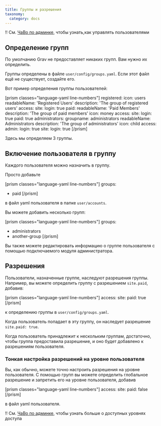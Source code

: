 ```yaml
---
title: Группы и разрешения
taxonomy:
  category: docs
---
```


!! См. [ЧаВо по админке](/admin-panel/faq#adding-and-managing-users), чтобы узнать,как управлять пользователями

## Определение групп

По умолчанию Grav не предоставляет никаких групп. Вам нужно их определить.

Группы определены в файле `user/config/groups.yaml`. Если этот файл ещё не существует, создайте его.

Вот пример определения группы пользователей:

[prism classes="language-yaml line-numbers"]
registered:
  icon: users
  readableName: 'Registered Users'
  description: 'The group of registered users'
  access:
    site:
      login: true
paid:
  readableName: 'Paid Members'
  description: 'The group of paid members'
  icon: money
  access:
    site:
      login: true
      paid: true
administrators:
  groupname: administrators
  readableName: Administrators
  description: 'The group of administrators'
  icon: child
  access:
    admin:
      login: true
    site:
      login: true
[/prism]

Здесь мы определяем 3 группы.

## Включение пользователя в группу

Каждого пользователя можно назначить в группу.

Просто добавьте

[prism classes="language-yaml line-numbers"]
groups:
  - paid
[/prism]

в файл yaml пользователя в папке `user/accounts`.

Вы можете добавить несколько групп:

[prism classes="language-yaml line-numbers"]
groups:
  - administrators
  - another-group
[/prism]

Вы также можете редактировать информацию о группе пользователя с помощью подключаемого модуля администратора.

## Разрешения

Пользователи, назначенные группе, наследуют разрешения группы. Например, вы можете определить группу с разрешением `site.paid`, добавив:

[prism classes="language-yaml line-numbers"]
access:
  site:
    paid: true
[/prism]

к определению группы в `user/config/groups.yaml`.

Когда пользователь попадает в эту группу, он наследует разрешение `site.paid: true`.

Когда пользователь принадлежит к нескольким группам, достаточно, чтобы группа предоставила разрешение, и оно будет добавлено к разрешениям пользователя.

### Тонкая настройка разрешений на уровне пользователя

Вы, как обычно, можете точно настроить разрешения на уровне пользователя. С помощью групп вы можете определить глобальное разрешение и запретить его на уровне пользователя, добавив

[prism classes="language-yaml line-numbers"]
access:
  site:
    paid: false
[/prism]

в файл yaml пользователя.

!! См. [ЧаВо по админке](/16/admin-panel/faq#managing-acl), чтобы узнать больше о доступных уровнях доступа
